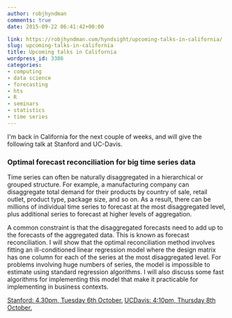 ```yaml
---
author: robjhyndman
comments: true
date: 2015-09-22 06:41:42+00:00

link: https://robjhyndman.com/hyndsight/upcoming-talks-in-california/
slug: upcoming-talks-in-california
title: Upcoming talks in California
wordpress_id: 3386
categories:
- computing
- data science
- forecasting
- hts
- R
- seminars
- statistics
- time series
---
```


I'm back in California for the next couple of weeks, and will give the following talk at Stanford and UC-Davis.



### **Optimal forecast reconciliation for big time series data**



Time series can often be naturally disaggregated in a hierarchical or grouped structure. For example, a manufacturing company can disaggregate total demand for their products by country of sale, retail outlet, product type, package size, and so on. As a result, there can be millions of individual time series to forecast at the most disaggregated level, plus additional series to forecast at higher levels of aggregation.

A common constraint is that the disaggregated forecasts need to add up to the forecasts of the aggregated data. This is known as forecast reconciliation. I will show that the optimal reconciliation method involves fitting an ill-conditioned linear regression model where the design matrix has one column for each of the series at the most disaggregated level. For problems involving huge numbers of series, the model is impossible to estimate using standard regression algorithms. I will also discuss some fast algorithms for implementing this model that make it practicable for implementing in business contexts.

[Stanford: 4.30pm, Tuesday 6th October.](https://statistics.stanford.edu/sites/default/files/Oct06-2015.pdf)
[UCDavis: 4:10pm, Thursday 8th October.](http://www.stat.ucdavis.edu/seminars/library/2015-16/fall15/100815-hyndman.html)
